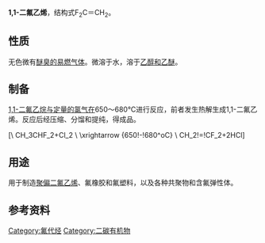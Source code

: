 **1,1-二氟乙烯**，结构式F<sub>2</sub>C＝CH<sub>2</sub>。

## 性质

无色微有[醚臭的易燃气体](../Page/醚.md "wikilink")。微溶于水，溶于[乙醇和](../Page/乙醇.md "wikilink")[乙醚](../Page/乙醚.md "wikilink")。

## 制备

[1,1-二氟乙烷与定量的](https://zh.wikipedia.org/wiki/1,1-二氟乙烷 "wikilink")[氯气在](https://zh.wikipedia.org/wiki/氯气 "wikilink")650～680°C进行反应，前者发生热解生成1,1-二氟乙烯。反应后经压缩、分馏和提纯，得成品。

\[\ CH_3CHF_2+Cl_2 \ \xrightarrow {650\!-\!680^oC} \ CH_2\!=\!CF_2+2HCl\]

## 用途

用于制造[聚偏二氟乙烯](../Page/聚偏二氟乙烯.md "wikilink")、氟橡胶和氟塑料，以及各种共聚物和含氟弹性体。

## 参考资料

[Category:氟代烃](https://zh.wikipedia.org/wiki/Category:氟代烃 "wikilink")
[Category:二碳有机物](https://zh.wikipedia.org/wiki/Category:二碳有机物 "wikilink")